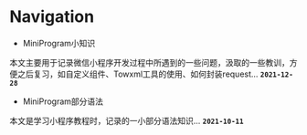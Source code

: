 # Navigation

- MiniProgram小知识

本文主要用于记录微信小程序开发过程中所遇到的一些问题，汲取的一些教训，方便之后复习，如自定义组件、Towxml工具的使用、如何封装request...
**`2021-12-28`**

- MiniProgram部分语法

本文是学习小程序教程时，记录的一小部分语法知识...
**`2021-10-11`**